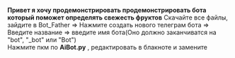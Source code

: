 <b>Привет я хочу продемонстрировать продемонстрировать бота который поможет определять свежесть фруктов</b> 
Скачайте все файлы, зайдите в Bot_Father => Нажмите создать нового телеграм бота => Введите название => введите имя бота(Оно должно заканчиватся на "bot", "_bot" или "Bot")  </br>
Нажмите пкм по <b>AiBot.py</b> , редактировать в блакноте и замените 
